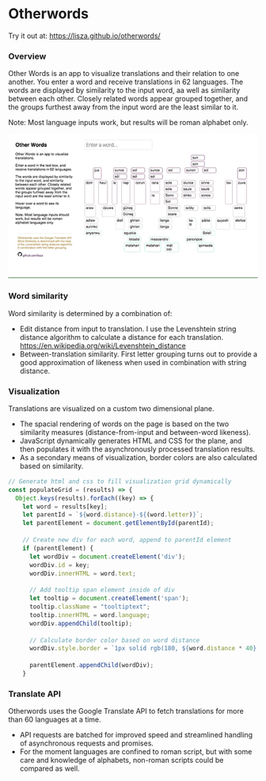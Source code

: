 # Otherwords

Try it out at: https://lisza.github.io/otherwords/

### Overview
Other Words is an app to visualize translations and their relation to one another.
You enter a word and receive translations in 62 languages. The words are displayed by similarity to the input word, aa well as similarity between each other. Closely related words appear grouped together, and the groups furthest away from the input word are the least similar to it.

Note: Most language inputs work, but results will be roman alphabet only.

![Otherwords translate demo](./docs/tree_hover_translate.gif)

### Word similarity
Word similarity is determined by a combination of:
- Edit distance from input to translation. I use the Levenshtein string distance algorithm to calculate a distance for each translation.
https://en.wikipedia.org/wiki/Levenshtein_distance
- Between-translation similarity. First letter grouping turns out to provide a good approximation of likeness when used in combination with string distance.

### Visualization
Translations are visualized on a custom two dimensional plane.
- The spacial rendering of words on the page is based on the two similarity measures
(distance-from-input and between-word likeness).
- JavaScript dynamically generates HTML and CSS for the plane, and then
populates it with the asynchronously processed translation results.
- As a secondary means of visualization, border colors are also calculated based on similarity.

```javascript
// Generate html and css to fill visualization grid dynamically
const populateGrid = (results) => {
  Object.keys(results).forEach((key) => {
    let word = results[key];
    let parentId = `${word.distance}-${(word.letter)}`;
    let parentElement = document.getElementById(parentId);

    // Create new div for each word, append to parentId element
    if (parentElement) {
      let wordDiv = document.createElement('div');
      wordDiv.id = key;
      wordDiv.innerHTML = word.text;

      // Add tooltip span element inside of div
      let tooltip = document.createElement('span');
      tooltip.className = "tooltiptext";
      tooltip.innerHTML = word.language;
      wordDiv.appendChild(tooltip);

      // Calculate border color based on word distance
      wordDiv.style.border = `1px solid rgb(180, ${word.distance * 40}, 180)`;

      parentElement.appendChild(wordDiv);
    }
```

### Translate API
Otherwords uses the Google Translate API to fetch translations for more
than 60 languages at a time.
- API requests are batched for improved speed and streamlined handling of
asynchronous requests and promises.
- For the moment languages are confined to roman script, but with some care and knowledge of alphabets, non-roman scripts could be compared as well.
